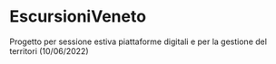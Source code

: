# EscursioniVeneto
Progetto per sessione estiva piattaforme digitali e per la gestione del territori (10/06/2022)
